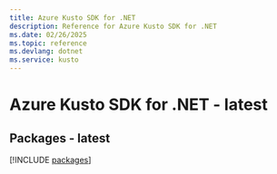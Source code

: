 ```yaml
---
title: Azure Kusto SDK for .NET
description: Reference for Azure Kusto SDK for .NET
ms.date: 02/26/2025
ms.topic: reference
ms.devlang: dotnet
ms.service: kusto
---
```

# Azure Kusto SDK for .NET - latest
## Packages - latest
[!INCLUDE [packages](kusto-index.md)]